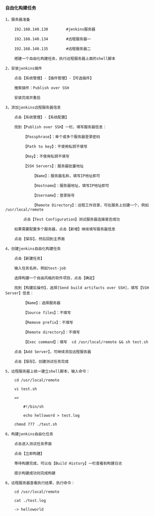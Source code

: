 
#### 自由化构建任务

    1，服务器准备

        192.168.140.130        #jenkins服务器

        192.168.140.134        #远程服务器一

        192.168.140.135        #远程服务器二

        搭建一个自由化构建任务，执行远程服务器上面的shell脚本

    2，安装jenkins插件

        点击【系统管理】-【插件管理】-【可选插件】

        搜索插件：Publish over SSH

        安装完成并重启

    3，添加jenkins远程服务器信息

        点击【系统管理】-【系统配置】

        找到【Publish over SSH】一栏，填写服务器信息：

            【Passphrase】：单个或多个服务器登录密码

            【Path to key】：不使用私钥不填写

            【Key】：不使用私钥不填写

            【SSH Servers】：服务器批量地址

                【Name】：服务器名称，填写IP地址即可

                【Hostname】：服务器地址，填写IP地址即可

                【Username】：登录账号

                【Remote Directory】：远程工作目录，可在服务上创建一个，例如 /usr/local/remote

            点击【Test Configuration】测试服务器连接是否成功

        如果需要配置多个服务器，点击【新增】继续填写服务器信息

        点击【保存】，然后回到主界面

    4，创建jenkins自由化构建任务

        点击【新建任务】

        输入任务名称，例如test-job

        选择构建一个自由风格的软件项目，点击【确定】

        找到【构建后操作】，选择[Send build artifacts over SSH]，填写【SSH Server】信息：

            【Name】：选择服务器

            【Source files】：不填写

            【Remove prefix】：不填写

            【Remote directory】：不填写

            【Exec command】：填写  cd /usr/local/remote && sh test.sh

        点击【Add Server】，可继续添加远程服务器

        点击【保存】，创建测试任务完成

    5，远程服务器上统一建立shell脚本，输入命令：

        cd /usr/local/remote

        vi test.sh

        =>

            #!/bin/sh

            echo helloword > test.log

        chmod 777 ./test.sh

    6，构建jenkins自由化任务

        点击进入测试任务界面

        点击【立即构建】

        等待构建完成，可以在【Build History】一栏查看到构建日志

        提示构建成功则完成构建

    6，远程服务器查看执行结果，执行命令：

        cd /usr/local/remote

        cat ./test.log

        -> helloworld
